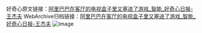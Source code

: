 好奇心原文链接：[阿里巴巴在客厅的电视盒子里又塞进了游戏_智能_好奇心日报-王杰夫](https://www.qdaily.com/articles/5754.html)
WebArchive归档链接：[阿里巴巴在客厅的电视盒子里又塞进了游戏_智能_好奇心日报-王杰夫](http://web.archive.org/web/20190623165412/https://www.qdaily.com/articles/5754.html)
![image](http://ww3.sinaimg.cn/large/007d5XDply1g3w95xottfj30u03hmb29)